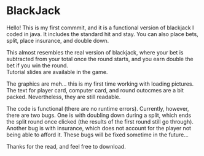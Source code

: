 # BlackJack

Hello! This is my first commmit, and it is a functional version of blackjack I coded in java. 
It includes the standard hit and stay. You can also place bets, split, place insurance, and double down.

This almost resembles the real version of blackjack, where your bet is subtracted from your total once the round starts, and you earn double the bet if you win the round.  
Tutorial slides are available in the game. 

The graphics are meh... this is my first time working with loading pictures. The text for player card, computer card, and round outocmes are a bit packed. Nevertheless, they are still readable. 

The code is functional (there are no runtime errors). Currently, however, there are two bugs. One is with doubling down during a split, which  ends the split round once clicked (the results of the first round still go through). Another bug is with insurance, which does not account for the player not being able to afford it. 
These bugs will be fixed sometime in the future...

Thanks for the read, and feel free to download.
